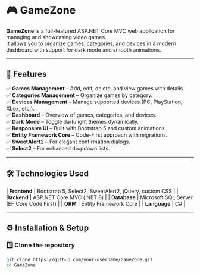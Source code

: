 # 🎮 GameZone

**GameZone** is a full-featured ASP.NET Core MVC web application for managing and showcasing video games.  
It allows you to organize games, categories, and devices in a modern dashboard with support for dark mode and smooth animations.

---

## 🚀 Features

✅ **Games Management** – Add, edit, delete, and view games with details.  
✅ **Categories Management** – Organize games by category.  
✅ **Devices Management** – Manage supported devices (PC, PlayStation, Xbox, etc.).  
✅ **Dashboard** – Overview of games, categories, and devices.  
✅ **Dark Mode** – Toggle dark/light themes dynamically.  
✅ **Responsive UI** – Built with Bootstrap 5 and custom animations.  
✅ **Entity Framework Core** – Code-First approach with migrations.  
✅ **SweetAlert2** – For elegant confirmation dialogs.  
✅ **Select2** – For enhanced dropdown lists.  

---

## 🛠️ Technologies Used


| **Frontend** | Bootstrap 5, Select2, SweetAlert2, jQuery, custom CSS |
| **Backend** | ASP.NET Core MVC (.NET 8) |
| **Database** | Microsoft SQL Server (EF Core Code First) |
| **ORM** | Entity Framework Core |
| **Language** | C# |

---

## ⚙️ Installation & Setup

### 1️⃣ Clone the repository
```bash
git clone https://github.com/your-username/GameZone.git
cd GameZone
